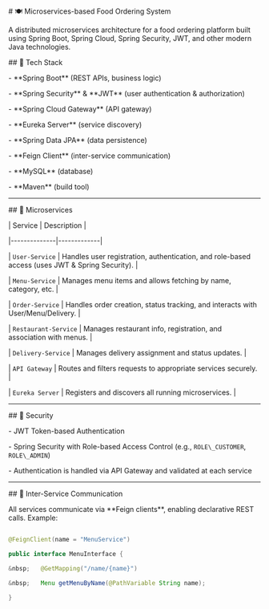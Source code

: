 \# 🍽️ Microservices-based Food Ordering System



A distributed microservices architecture for a food ordering platform built using Spring Boot, Spring Cloud, Spring Security, JWT, and other modern Java technologies.



\## 🔧 Tech Stack



\- \*\*Spring Boot\*\* (REST APIs, business logic)

\- \*\*Spring Security\*\* \& \*\*JWT\*\* (user authentication \& authorization)

\- \*\*Spring Cloud Gateway\*\* (API gateway)

\- \*\*Eureka Server\*\* (service discovery)

\- \*\*Spring Data JPA\*\* (data persistence)

\- \*\*Feign Client\*\* (inter-service communication)

\- \*\*MySQL\*\* (database)

\- \*\*Maven\*\* (build tool)



---



\## 🧱 Microservices



| Service      | Description |

|--------------|-------------|

| `User-Service` | Handles user registration, authentication, and role-based access (uses JWT \& Spring Security). |

| `Menu-Service` | Manages menu items and allows fetching by name, category, etc. |

| `Order-Service` | Handles order creation, status tracking, and interacts with User/Menu/Delivery. |

| `Restaurant-Service` | Manages restaurant info, registration, and association with menus. |

| `Delivery-Service` | Manages delivery assignment and status updates. |

| `API Gateway` | Routes and filters requests to appropriate services securely. |

| `Eureka Server` | Registers and discovers all running microservices. |



---



\## 🔐 Security



\- JWT Token-based Authentication

\- Spring Security with Role-based Access Control (e.g., `ROLE\_CUSTOMER`, `ROLE\_ADMIN`)

\- Authentication is handled via API Gateway and validated at each service



---



\## 🔄 Inter-Service Communication



All services communicate via \*\*Feign clients\*\*, enabling declarative REST calls. Example:

```java

@FeignClient(name = "MenuService")

public interface MenuInterface {

&nbsp;   @GetMapping("/name/{name}")

&nbsp;   Menu getMenuByName(@PathVariable String name);

}




